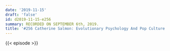 ```yaml
---
date: '2019-11-15'
draft: 'false'
id: d2019-11-15-e256
summary: RECORDED ON SEPTEMBER 6th, 2019.
title: '#256 Catherine Salmon: Evolutionary Psychology And Pop Culture'
---
```

{{< episode >}}
